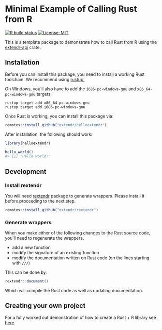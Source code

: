 # Minimal Example of Calling Rust from R

[![R build status](https://github.com/extendr/helloextendr/workflows/R-CMD-check/badge.svg)](https://github.com/extendr/helloextendr/actions)
[![License: MIT](https://img.shields.io/badge/License-MIT-yellow.svg)](https://opensource.org/licenses/MIT)

This is a template package to demonstrate how to call Rust from R using the [extendr-api](https://crates.io/crates/extendr-api) crate.


## Installation

Before you can install this package, you need to install a working Rust toolchain. We recommend using [rustup.](https://rustup.rs/)

On Windows, you'll also have to add the `i686-pc-windows-gnu` and `x86_64-pc-windows-gnu` targets:
```
rustup target add x86_64-pc-windows-gnu
rustup target add i686-pc-windows-gnu
```

Once Rust is working, you can install this package via:
```r
remotes::install_github("extendr/helloextendr")
```

After installation, the following should work:
```r
library(helloextendr)

hello_world()
#> [1] "Hello world!"
```

## Development

### Install rextendr

You will need [rextendr](https://github.com/extendr/rextendr) package to generate wrappers.
Please install it before proceeding to the next step.

``` r
remotes::install_github("extendr/rextendr")
```

### Generate wrappers

When you make either of the following changes to the Rust source code, you'll need to regenerate the wrappers.

* add a new function
* modify the signature of an existing function
* modify the documentation written on Rust code (on the lines starting with `///`)

This can be done by:

``` r
rextendr::document()
```

Which will compile the Rust code as well as updating documentation.

## Creating your own project

For a fully worked out demonstration of how to create a Rust + R library see [here](https://extendr.github.io/rextendr/articles/package.html).
